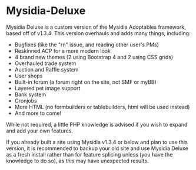 # Mysidia-Deluxe
Mysidia Deluxe is a custom version of the Mysidia Adoptables framework, based off of v1.3.4. This version overhauls and adds many things, including:
- Bugfixes (like the "rn" issue, and reading other user's PMs)
- Reskinned ACP for a more modern look
- 4 brand new themes (2 using Bootstrap 4 and 2 using CSS grids)
- Overhauled trade system
- Auction and Raffle system
- User shops
- Built-in forum (a forum right on the site, not SMF or myBB)
- Layered pet image support
- Bank system
- Cronjobs
- More HTML (no formbuilders or tablebuilders, html will be used instead)
- And more to come!

While not required, a little PHP knowledge is advised if you wish to expand and add your own features.

If you already built a site using Mysidia v1.3.4 or below and plan to use this version, it is recommended to backup your old site and use Mysidia Deluxe as a fresh install rather than for feature splicing unless (you have the knowledge to do so), as this may have unexpected results.

